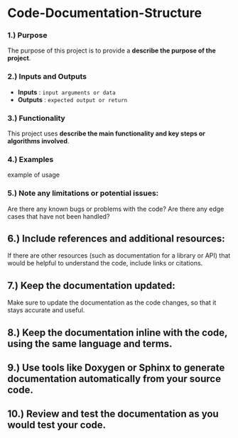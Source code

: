 # Code-Documentation-Structure

### 1.) Purpose
The purpose of this project is to provide a **describe the purpose of the project**.

### 2.) Inputs and Outputs
- **Inputs** : `input arguments or data`
- **Outputs** : `expected output or return`

### 3.) Functionality
This project uses **describe the main functionality and key steps or algorithms involved**.

### 4.) Examples
 example of usage

### 5.) Note any limitations or potential issues:
Are there any known bugs or problems with the code? Are there any edge cases that have not been handled?

## 6.) Include references and additional resources:
If there are other resources (such as documentation for a library or API) that would be helpful to understand the code, include links or citations.

## 7.) Keep the documentation updated:
Make sure to update the documentation as the code changes, so that it stays accurate and useful.

## 8.) Keep the documentation inline with the code, using the same language and terms.

## 9.) Use tools like Doxygen or Sphinx to generate documentation automatically from your source code.

## 10.) Review and test the documentation as you would test your code.
